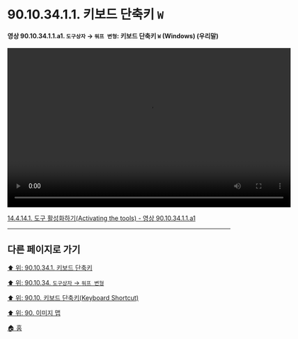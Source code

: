 # 90.10.34.1.1. 키보드 단축키 `W`

<a id="90-10-34-01-01-a1"></a>

#### 영상 90.10.34.1.1.a1. `도구상자` → `워프 변형`: 키보드 단축키 `W` (Windows) (우리말)
<video controls="controls" width="640" height="360" src="https://github.com/wonder13662/gimp/assets/15767104/d05b5b2e-93e5-427e-b4ff-350dacc48662"></video>

[14.4.14.1. 도구 활성화하기(Activating the tools) - 영상 90.10.34.1.1.a1](./14-04-14-01-activating_the_tool.md#90-10-34-01-01-a1)

***

## 다른 페이지로 가기

[⬆️ 위: 90.10.34.1. 키보드 단축키](./90-10-34-01-00-keyboard_shortcut.md)

[⬆️ 위: 90.10.34. `도구상자` → `워프 변형`](./90-10-34-00-tool_box-warp_transformation.md)

[⬆️ 위: 90.10. 키보드 단축키(Keyboard Shortcut)](./90-10-00-keyboard_shortcut.md)

[⬆️ 위: 90. 이미지 맵](./90-00-image-map.md)

[🏠 홈](./00-home.md)